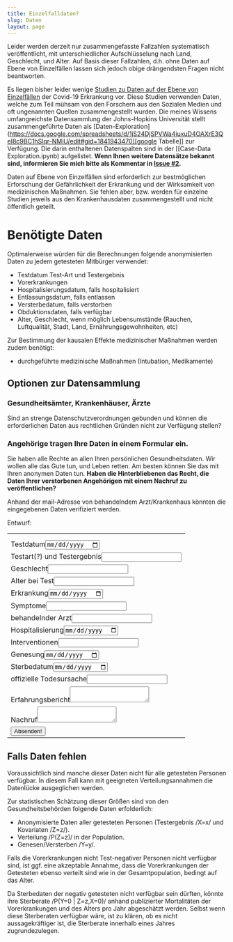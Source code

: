 ```yaml
---
title: Einzelfalldaten?
slug: Daten
layout: page
---
```


Leider werden derzeit nur zusammengefasste Fallzahlen systematisch veröffentlicht, mit unterschiedlicher Aufschlüsselung nach Land, Geschlecht, und Alter.
Auf Basis dieser Fallzahlen, d.h. ohne Daten auf Ebene von Einzelfällen lassen sich jedoch obige drängendsten Fragen nicht beantworten.


Es liegen bisher leider wenige [Studien zu Daten auf der Ebene von Einzelfällen](2.2_Studien.html) der Covid-19 Erkrankung vor.
Diese Studien verwenden Daten, welche zum Teil mühsam von den Forschern aus den Sozialen Medien und oft ungenannten Quellen zusammengestellt wurden.
Die meines Wissens umfangreichste Datensammlung der Johns-Hopkins Universität stellt zusammengeführte Daten als [Daten-Exploration](https://docs.google.com/spreadsheets/d/1jS24DjSPVWa4iuxuD4OAXrE3QeI8c9BC1hSlqr-NMiU/edit#gid=1841943470][google Tabelle]] zur Verfügung. Die darin enthaltenen Datenspalten sind in der [[Case-Data Exploration.ipynb) aufgelistet.
**Wenn Ihnen weitere Datensätze bekannt sind, informieren Sie mich bitte als Kommentar in [Issue #2](https://github.com/gkappler/CausalCovid-19/issues/2).**


Daten auf Ebene von Einzelfällen sind erforderlich zur bestmöglichen Erforschung der Gefährlichkeit der Erkrankung und der Wirksamkeit von medizinischen Maßnahmen.
Sie fehlen aber, bzw. werden für einzelne Studien jeweils aus den Krankenhausdaten zusammengestellt und nicht öffentlich geteilt.



# Benötigte Daten
Optimalerweise würden für die Berechnungen folgende anonymisierten Daten zu jedem getesteten Mitbürger verwendet:
- Testdatum Test-Art und Testergebnis
- Vorerkrankungen
- Hospitalisierungsdatum, falls hospitalisiert
- Entlassungsdatum, falls entlassen
- Versterbedatum, falls verstorben
- Obduktionsdaten, falls verfügbar
- Alter, Geschlecht, wenn möglich Lebensumstände (Rauchen, Luftqualität, Stadt, Land, Ernährungsgewohnheiten, etc)

Zur Bestimmung der kausalen Effekte medizinischer Maßnahmen werden zudem benötigt:
- durchgeführte medizinische Maßnahmen (Intubation, Medikamente)

## Optionen zur Datensammlung

### Gesundheitsämter, Krankenhäuser, Ärzte
Sind an strenge Datenschutzverordnungen gebunden und können die erforderlichen Daten aus rechtlichen Gründen nicht zur Verfügung stellen?


### Angehörige tragen Ihre Daten in einem Formular ein.
Sie haben alle Rechte an allen Ihren persönlichen Gesundheitsdaten.
Wir wollen alle das Gute tun, und Leben retten.  Am besten können Sie das mit Ihren anonymen Daten tun.
**Haben die Hinterbliebenen das Recht, die Daten Ihrer verstorbenen Angehörigen mit einem Nachruf zu veröffentlichen?**

Anhand der mail-Adresse von behandelndem Arzt/Krankenhaus könnten die eingegebenen Daten verifiziert werden.

Entwurf:
  
  <form method="POST" action="{{ site.staticman_data_url }}">
  <table>
  <tr><td><input name="options[redirect]" type="hidden" value="https://gkappler.github.io/CausalCovid-19/"></td></tr>
  <!-- e.g. "2016-01-02-this-is-a-post" -->
  <tr><td><input name="options[slug]" type="hidden" value="{{ page.slug }}"></td></tr>
  <tr><td><label>Testdatum<input name="fields[date_test]" type="date"></label></td></tr>
  <tr><td><label>Testart(?) und Testergebnis<input name="fields[test_result]" type="text"></label></td></tr>
  <tr><td><label>Geschlecht<input name="fields[gender]" type="numeric"></label></td></tr>
  <tr><td><label>Alter bei Test<input name="fields[age]" type="numeric"></label></td></tr>
  <tr><td><label>Erkrankung<input name="fields[disease_onset]" type="date"></label></td></tr>
  <tr><td><label>Symptome<input name="fields[symptoms]" type="text"></label></td></tr>
  <tr><td><label>behandelnder Arzt<input name="fields[doctor]" type="email"></label></td></tr>
  <tr><td><label>Hospitalisierung<input name="fields[date_hospital]" type="date"></label></td></tr>
  <tr><td><label>Interventionen<input name="fields[interventions]" type="text"></label></td></tr>
  <tr><td><label>Genesung<input name="fields[date_recovered]" type="date"></label></td></tr>
  <tr><td><label>Sterbedatum<input name="fields[date_deceased]" type="date"></label></td></tr>
  <tr><td><label>offizielle Todesursache<input name="fields[cause_of_death]" type="text"></label></td></tr>
  <tr><td><label>Erfahrungsbericht<textarea name="fields[message]"></textarea></label></td></tr>
  <tr><td><label>Nachruf<textarea name="fields[obituary]"></textarea></label></td></tr>
  
  <tr><td><button type="submit">Absenden!</button></td></tr>
  </table>
  </form>


## Falls Daten fehlen
Voraussichtlich sind manche dieser Daten nicht für alle getesteten Personen verfügbar.
In diesem Fall kann mit geeigneten Verteilungsannahmen die Datenlücke ausgeglichen werden.

Zur statistischen Schätzung dieser Größen sind von den Gesundheitsbehörden folgende Daten erfolderlich:
- Anonymisierte Daten aller getesteten Personen (Testergebnis /X=x/ und Kovariaten /Z=z/).
- Verteilung /P(Z=z)/ in der Population.
- Genesen/Versterben /Y=y/.

Falls die Vorerkrankungen nicht Test-negativer Personen nicht verfügbar sind, ist ggf. eine akzeptable Annahme, dass die Vorerkrankungen der Getesteten ebenso verteilt sind wie in der Gesamtpopulation, bedingt auf das Alter.

Da Sterbedaten der negativ getesteten nicht verfügbar sein dürften, könnte ihre Sterberate /P(Y=0 | Z=z,X=0)/ anhand publizierter Mortalitäten der Vorerkrankungen und des Alters pro Jahr abgeschätzt werden.
Selbst wenn diese Sterberaten verfügbar wäre, ist zu klären, ob es nicht aussagekräftiger ist, die Sterberate innerhalb eines Jahres zugrundezulegen.
